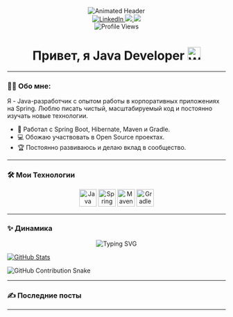 <div align="center">
  <img src="https://capsule-render.vercel.app/api?text=Java%20Developer&animation=fadeIn&type=waving&color=gradient&height=120" alt="Animated Header">
</div>

<div align="center" id="badges">
  <a href="https://www.linkedin.com/in/altynbek-umbetbayev/">
    <img src="https://img.shields.io/badge/LinkedIn-blue?style=for-the-badge&logo=linkedin&logoColor=white" alt="LinkedIn"/>
  </a>
  <a href="mailto:erasyl.altinbek@gmail.com">
    <img src="https://img.shields.io/badge/Gmail-EA4335?style=for-the-badge&logo=gmail&logoColor=white">
  </a>
  <a href="https://t.me/Umbetbayev03">
      <img src="https://img.shields.io/badge/Telegram-26A5E0?style=for-the-badge&logo=telegram&logoColor=white">
    </a>
</div>

<div align="center">
  <img src="https://komarev.com/ghpvc/?username=your-username&style=flat-square&color=blue" alt="Profile Views">
</div>

<h1 align="center">
  Привет, я Java Developer <img src="https://media.giphy.com/media/hvRJCLFzcasrR4ia7z/giphy.gif" width="30" alt="Wave">
</h1>

---

### :woman_technologist: Обо мне:
Я - Java-разработчик с опытом работы в корпоративных приложениях на Spring. Люблю писать чистый, масштабируемый код и постоянно изучать новые технологии.

- :rocket: Работал с Spring Boot, Hibernate, Maven и Gradle.
- :computer: Обожаю участвовать в Open Source проектах.
- :trophy: Постоянно развиваюсь и делаю вклад в сообщество.

---

### :hammer_and_wrench: Мои Технологии
<div align="center">
  <img src="https://cdn.jsdelivr.net/gh/devicons/devicon/icons/java/java-original.svg" alt="Java" width="40" height="40"/>
  <img src="https://cdn.jsdelivr.net/gh/devicons/devicon/icons/spring/spring-original.svg" alt="Spring" width="40" height="40"/>
  <img src="https://cdn.jsdelivr.net/gh/devicons/devicon/icons/maven/maven-original.svg" alt="Maven" width="40" height="40"/>
  <img src="https://cdn.jsdelivr.net/gh/devicons/devicon/icons/gradle/gradle-plain.svg" alt="Gradle" width="40" height="40"/>
</div>

---

### :sparkles: Динамика
<div align="center">
  <img src="https://readme-typing-svg.demolab.com?font=Fira+Code&pause=1000&color=F70000&lines=Добро+пожаловать+в+мой+мир+кодирования" alt="Typing SVG">
</div>

[![GitHub Stats](https://github-readme-stats.vercel.app/api?username=your-username&theme=radical)](https://github.com/anuraghazra/github-readme-stats)

![GitHub Contribution Snake](https://github.com/your-username/your-repo/output/github-contribution-grid-snake.svg)

---

### :writing_hand: Последние посты
<!-- BLOG-POST-LIST:START -->
<!-- BLOG-POST-LIST:END -->

---
